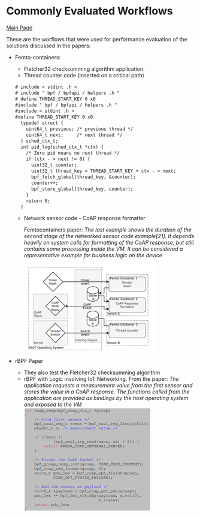 # Commonly Evaluated Workflows

[Main Page](../README.md)

These are the worflows that were used for performance evaluation of the
solutions discussed in the papers:

- Femto-containers:
  - Fletcher32 checksumming algorithm
    application.
  - Thread counter code (inserted on a critical path)
  ```
  # include < stdint .h >
  # include " bpf / bpfapi / helpers .h "
  # define THREAD_START_KEY 0 x0
  #include " bpf / bpfapi / helpers .h "
  #include < stdint .h >
  #define THREAD_START_KEY 0 x0
    typedef struct {
      uint64_t previous; /* previous thread */
      uint64_t next;     /* next thread */
    } sched_ctx_t;
    int pid_log(sched_ctx_t *ctx) {
      /* Zero pid means no next thread */
      if (ctx - > next != 0) {
        uint32_t counter;
        uint32_t thread_key = THREAD_START_KEY + ctx - > next;
        bpf_fetch_global(thread_key, &counter);
        counter++;
        bpf_store_global(thread_key, counter);
      }
      return 0;
    }
  ```
  - Network sensor code - CoAP response formatter

    Femtocontainers paper: *The last example shows the duration of the second
    stage of the networked sensor code example[21]. It depends heavily on system
    calls for formatting of the CoAP response, but still contains some processing
    inside the VM. It can be considered a representative example for business
    logic on the device*

    ![Image of the deployed femto-containers](./network-sensor-code-example-CoAP-response-formatter.png)

- rBPF Paper
  - They also test the Fletcher32 checksumming algorithm
  - rBPF with Logic involving IoT Networking. From the paper:
    *The application requests a measurement value from the first sensor and
    stores the value in a CoAP response. The functions called from the
    application are provided as bindings by the host operating system and
    exposed to the VM*
    ![Code listing for the evaluated eBPF program for CoAP response formatting](./coap-response-fromatting-from-rbpf-paper.png)
